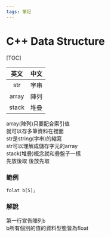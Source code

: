 ```yaml
---
tags: 筆記
---
```


# C++ Data Structure

[TOC]

| 英文  |  中文  |  
|:-----:|:------:|  
|  str  |  字串  |  
| array |  陣列  |  
| stack |  堆疊  |  

array(陣列)只要配合索引值  
就可以存多筆資料在裡面  
str是string(字串)的縮寫  
str可以理解成儲存字元的array  
stack(堆疊)概念就和疊盤子一樣  
先放後取 後放先取  

### 範例

```cpp=
folat b[5];
```

### 解說

第一行宣告陣列`b`  
b所有個別的值的資料型態皆為float 
